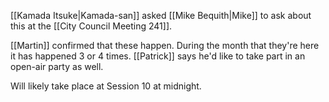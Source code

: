 [[Kamada Itsuke|Kamada-san]] asked [[Mike Bequith|Mike]] to ask about this at the [[City Council Meeting 241]].

[[Martin]] confirmed that these happen. During the month that they're here it has happened 3 or 4 times. [[Patrick]] says he'd like to take part in an open-air party as well.

Will likely take place at Session 10 at midnight.